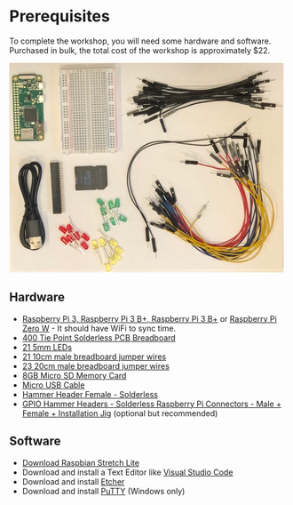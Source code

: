 # Prerequisites

To complete the workshop, you will need some hardware and software. Purchased in bulk, the total cost of the workshop is approximately $22.

![Binary clock parts](images/parts.jpg "Binary clock parts")


## Hardware

* [Raspberry Pi 3, Raspberry Pi 3 B+, Raspberry Pi 3 B+](https://www.adafruit.com/product/3055) or [Raspberry Pi Zero W](https://www.adafruit.com/product/3400) - It should have WiFi to sync time.
* [400 Tie Point Solderless PCB Breadboard](https://www.aliexpress.com/item/Free-Shipping-400-Tie-Point-Interlocking-Solderless-Breadboard-for-ATMEGA-PIC-400-Tie-Point-Solderless-Breadboard/32456722581.html?spm=a2g0s.9042311.0.0.45bb4c4dDZF8ht)
* [21 5mm LEDs](https://www.aliexpress.com/item/100pcs-5mm-LED-diode-Light-Assorted-Kit-DIY-LEDs-Set-White-Yellow-Red-Green-Blue-free/32323764461.html?spm=a2g0s.9042311.0.0.45bb4c4dDZF8ht)
* [21 10cm male breadboard jumper wires](https://www.aliexpress.com/item/Top-Quality-100pcs-1P-10CM-breadboard-jumper-wires-male-to-male-computer-wires-dupont-cable-jumper/32910299932.html?spm=a2g0s.9042311.0.0.60544c4djAvJZy)
* [23 20cm male breadboard jumper wires](https://www.aliexpress.com/item/Free-shipping-Drop-shipping-New-100pcs-New-Random-Color-1p-to-1p-18cm-male-to-male/1726192986.html?spm=a2g0s.9042311.0.0.60544c4djAvJZy)
* [8GB Micro SD Memory Card](https://www.aliexpress.com/item/New-design-Gold-Micro-SD-card-memory-cards-tf-card-4GB-8GB-16GB-32GB-64GB-real/32793083356.html?spm=a2g0s.9042311.0.0.45bb4c4dDZF8ht)
* [Micro USB Cable](https://www.aliexpress.com/item/CHOETECH-Micro-USB-2-0-Cable-5V-2-4A-1M-A-Male-To-Micro-B-Male/32688105310.html?spm=a2g0s.9042311.0.0.45bb4c4dDZF8ht)
* [Hammer Header Female - Solderless](https://www.adafruit.com/product/3663)
* [GPIO Hammer Headers - Solderless Raspberry Pi Connectors - Male + Female + Installation Jig](https://www.adafruit.com/product/3413) (optional but recommended)

## Software

* [Download Raspbian Stretch Lite](http://director.downloads.raspberrypi.org/raspbian_lite/images/raspbian_lite-2018-06-29/2018-06-27-raspbian-stretch-lite.zip)
* Download and install a Text Editor like [Visual Studio Code](https://code.visualstudio.com)
* Download and install [Etcher](https://etcher.io)
* Download and install [PuTTY](https://www.putty.org/) (Windows only)